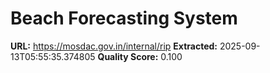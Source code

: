 # Beach Forecasting System

**URL:** https://mosdac.gov.in/internal/rip
**Extracted:** 2025-09-13T05:55:35.374805
**Quality Score:** 0.100


